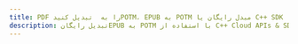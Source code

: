 ---title: PDF را به  تبدیل کنیدPOTM، EPUB به POTM مبدل رایگان یا C++ SDKdescription: تبدیل رایگانEPUB به POTM با استفاده از C++ Cloud APIs & SDK همچنین اسناد PDF را در Cloud ایجاد، ویرایش و رندر کنید.---
